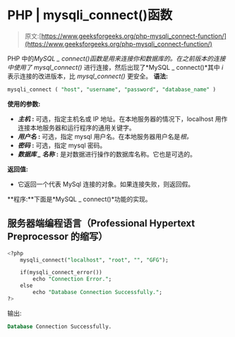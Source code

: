 # PHP | mysqli_connect()函数

> 原文:[https://www.geeksforgeeks.org/php-mysqli_connect-function/](https://www.geeksforgeeks.org/php-mysqli_connect-function/)

PHP 中的*MySQL _ connect()*函数是用来连接你和数据库的。在之前版本的连接中*使用了 mysql_connect()* 进行连接，然后出现了*MySQL _ connect()*其中 *i* 表示连接的改进版本，比 *mysql_connect()* 更安全。
**语法:**

```sql
mysqli_connect ( "host", "username", "password", "database_name" )
```

**使用的参数:**

*   ***主机*** **:** 可选，指定主机名或 IP 地址。在本地服务器的情况下，localhost 用作连接本地服务器和运行程序的通用关键字。
*   ***用户名*** **:** 可选，指定 mysql 用户名。在本地服务器用户名是*根。*
*   ***密码*** **:** 可选，指定 mysql 密码。
*   ***数据库 _ 名称*** **:** 是对数据进行操作的数据库名称。它也是可选的。

**返回值:**

*   它返回一个代表 MySql 连接的对象。如果连接失败，则返回假。

**程序:**下面是*MySQL _ connect()*功能的实现。

## 服务器端编程语言（Professional Hypertext Preprocessor 的缩写）

```sql
<?php
    mysqli_connect("localhost", "root", "", "GFG");

    if(mysqli_connect_error())
        echo "Connection Error.";
    else
        echo "Database Connection Successfully.";
?>
```

输出:

```sql
Database Connection Successfully.
```